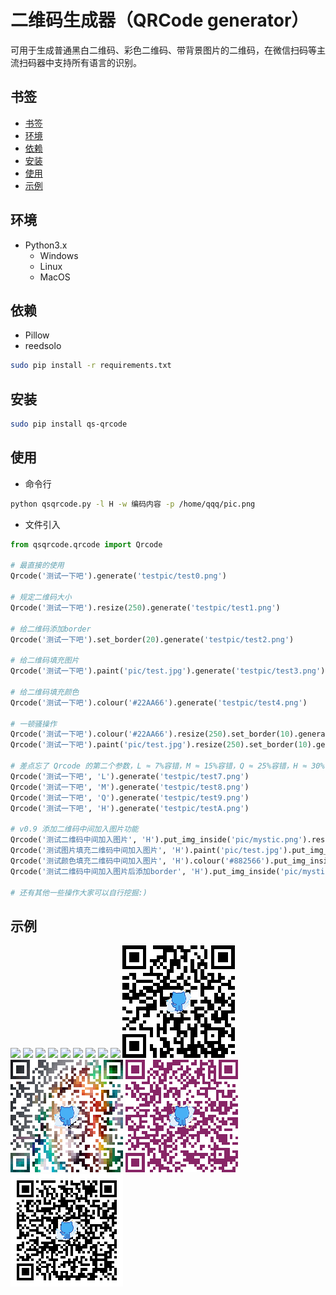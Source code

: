 # 二维码生成器（QRCode generator）

可用于生成普通黑白二维码、彩色二维码、带背景图片的二维码，在微信扫码等主流扫码器中支持所有语言的识别。

## 书签

 - [书签](#书签)
 - [环境](#环境)
 - [依赖](#依赖)
 - [安装](#安装)
 - [使用](#使用)
 - [示例](#示例)
 
 ## 环境
 
  - Python3.x
    - Windows
    - Linux
    - MacOS 
 
 ## 依赖
 
 - Pillow
 - reedsolo
 
 ```bash
 sudo pip install -r requirements.txt
 ```
 
 ## 安装
 
 ```bash
sudo pip install qs-qrcode
```
 
 ## 使用
 - 命令行
```bash
python qsqrcode.py -l H -w 编码内容 -p /home/qqq/pic.png
```
 - 文件引入
```python
from qsqrcode.qrcode import Qrcode

# 最直接的使用
Qrcode('测试一下吧').generate('testpic/test0.png')

# 规定二维码大小
Qrcode('测试一下吧').resize(250).generate('testpic/test1.png')

# 给二维码添加border
Qrcode('测试一下吧').set_border(20).generate('testpic/test2.png')

# 给二维码填充图片
Qrcode('测试一下吧').paint('pic/test.jpg').generate('testpic/test3.png')

# 给二维码填充颜色
Qrcode('测试一下吧').colour('#22AA66').generate('testpic/test4.png')

# 一顿骚操作
Qrcode('测试一下吧').colour('#22AA66').resize(250).set_border(10).generate('testpic/test5.png')
Qrcode('测试一下吧').paint('pic/test.jpg').resize(250).set_border(10).generate('testpic/test6.png')

# 差点忘了 Qrcode 的第二个参数，L ≈ 7%容错，M ≈ 15%容错，Q ≈ 25%容错，H ≈ 30%容错
Qrcode('测试一下吧', 'L').generate('testpic/test7.png')
Qrcode('测试一下吧', 'M').generate('testpic/test8.png')
Qrcode('测试一下吧', 'Q').generate('testpic/test9.png')
Qrcode('测试一下吧', 'H').generate('testpic/testA.png')

# v0.9 添加二维码中间加入图片功能
Qrcode('测试二维码中间加入图片', 'H').put_img_inside('pic/mystic.png').resize(375).generate('testpic/testB.png')
Qrcode('测试图片填充二维码中间加入图片', 'H').paint('pic/test.jpg').put_img_inside('pic/mystic.png').resize(375).generate('testpic/testC.png')
Qrcode('测试颜色填充二维码中间加入图片', 'H').colour('#882566').put_img_inside('pic/mystic.png').resize(375).generate('testpic/testD.png')
Qrcode('测试二维码中间加入图片后添加border', 'H').put_img_inside('pic/mystic.png').resize(335).set_border(20).generate('testpic/testE.png')

# 还有其他一些操作大家可以自行挖掘:)

```
 
 
 ## 示例
 ![](https://raw.githubusercontent.com/tomhaoye/qrcode/master/testpic/testD.gif)
 ![](https://raw.githubusercontent.com/tomhaoye/qrcode/master/testpic/test5.png)
 ![](https://raw.githubusercontent.com/tomhaoye/qrcode/master/testpic/test2.png)
 ![](https://raw.githubusercontent.com/tomhaoye/qrcode/master/testpic/test3.png)
 ![](https://raw.githubusercontent.com/tomhaoye/qrcode/master/testpic/test0.png)
 ![](https://raw.githubusercontent.com/tomhaoye/qrcode/master/testpic/test1.png)
 ![](https://raw.githubusercontent.com/tomhaoye/qrcode/master/testpic/test6.png)
 ![](https://raw.githubusercontent.com/tomhaoye/qrcode/master/testpic/test7.png)
 ![](https://raw.githubusercontent.com/tomhaoye/qrcode/master/testpic/test8.png)
 ![](https://raw.githubusercontent.com/tomhaoye/qrcode/master/testpic/test9.png)
 ![](https://raw.githubusercontent.com/tomhaoye/qrcode/master/testpic/testA.png)
 ![](https://raw.githubusercontent.com/tomhaoye/qrcode/master/testpic/testB.png)
 ![](https://raw.githubusercontent.com/tomhaoye/qrcode/master/testpic/testC.png)